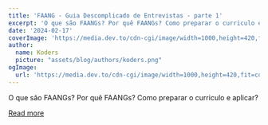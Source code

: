 ```yaml
---
title: 'FAANG - Guia Descomplicado de Entrevistas - parte 1'
excerpt: 'O que são FAANGs? Por quê FAANGs? Como preparar o curriculo e aplicar?'
date: '2024-02-17'
coverImage: 'https://media.dev.to/cdn-cgi/image/width=1000,height=420,fit=cover,gravity=auto,format=auto/https%3A%2F%2Fdev-to-uploads.s3.amazonaws.com%2Fuploads%2Farticles%2F4feo0xid6rq9942pi6td.png'
author:
  name: Koders
  picture: "assets/blog/authors/koders.png"
ogImage:
  url: 'https://media.dev.to/cdn-cgi/image/width=1000,height=420,fit=cover,gravity=auto,format=auto/https%3A%2F%2Fdev-to-uploads.s3.amazonaws.com%2Fuploads%2Farticles%2F4feo0xid6rq9942pi6td.png'
---
```


O que são FAANGs? Por quê FAANGs? Como preparar o curriculo e aplicar?

[Read more](https://dev.to/hugaomarques/faang-guia-descomplicado-de-entrevistas-parte-1-3di0)
